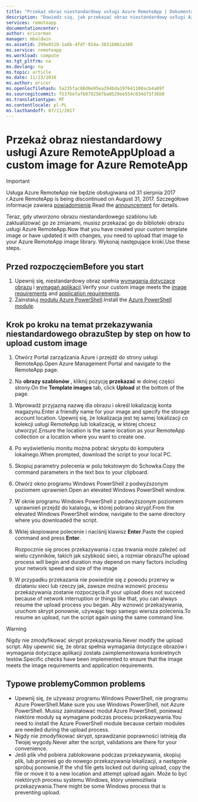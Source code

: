 ```yaml
---
title: "Przekaż obraz niestandardowy usługi Azure RemoteApp | Dokumentacja firmy Microsoft"
description: "Dowiedz się, jak przekazać obraz niestandardowy usługi Azure RemoteApp"
services: remoteapp
documentationcenter: 
author: ericorman
manager: mbaldwin
ms.assetid: 299e0510-1a6b-4fdf-914a-3631b061a360
ms.service: remoteapp
ms.workload: compute
ms.tgt_pltfrm: na
ms.devlang: na
ms.topic: article
ms.date: 11/23/2016
ms.author: ericor
ms.openlocfilehash: 5a235fac88d6e95ea294bda197641108acb4a09f
ms.sourcegitcommit: f537befafb079256fba0529ee554c034d73f36b0
ms.translationtype: MT
ms.contentlocale: pl-PL
ms.lasthandoff: 07/11/2017
---
```

# <a name="upload-a-custom-image-for-azure-remoteapp"></a><span data-ttu-id="f40b9-103">Przekaż obraz niestandardowy usługi Azure RemoteApp</span><span class="sxs-lookup"><span data-stu-id="f40b9-103">Upload a custom image for Azure RemoteApp</span></span>
> [!IMPORTANT]
> <span data-ttu-id="f40b9-104">Usługa Azure RemoteApp nie będzie obsługiwana od 31 sierpnia 2017 r.</span><span class="sxs-lookup"><span data-stu-id="f40b9-104">Azure RemoteApp is being discontinued on August 31, 2017.</span></span> <span data-ttu-id="f40b9-105">Szczegółowe informacje zawiera [powiadomienie](https://go.microsoft.com/fwlink/?linkid=821148).</span><span class="sxs-lookup"><span data-stu-id="f40b9-105">Read the [announcement](https://go.microsoft.com/fwlink/?linkid=821148) for details.</span></span>
> 
> 

<span data-ttu-id="f40b9-106">Teraz, gdy utworzono obrazu niestandardowego szablonu lub zaktualizować go ze zmianami, musisz przekazać go do biblioteki obrazu usługi Azure RemoteApp.</span><span class="sxs-lookup"><span data-stu-id="f40b9-106">Now that you have created your custom template image or have updated it with changes, you need to upload that image to your Azure RemoteApp image library.</span></span> <span data-ttu-id="f40b9-107">Wykonaj następujące kroki.</span><span class="sxs-lookup"><span data-stu-id="f40b9-107">Use these steps.</span></span>

## <a name="before-you-start"></a><span data-ttu-id="f40b9-108">Przed rozpoczęciem</span><span class="sxs-lookup"><span data-stu-id="f40b9-108">Before you start</span></span>
1. <span data-ttu-id="f40b9-109">Upewnij się, niestandardowy obraz spełnia [wymagania dotyczące obrazu](remoteapp-imagereqs.md) i [wymagań aplikacji](remoteapp-appreqs.md).</span><span class="sxs-lookup"><span data-stu-id="f40b9-109">Verify your custom image meets the [image requirements](remoteapp-imagereqs.md) and [application requirements](remoteapp-appreqs.md).</span></span>
2. <span data-ttu-id="f40b9-110">Zainstaluj [modułu Azure PowerShell](/powershell/azure/overview).</span><span class="sxs-lookup"><span data-stu-id="f40b9-110">Install the [Azure PowerShell module](/powershell/azure/overview).</span></span>

## <a name="step-by-step-on-how-to-upload-custom-image"></a><span data-ttu-id="f40b9-111">Krok po kroku na temat przekazywania niestandardowego obrazu</span><span class="sxs-lookup"><span data-stu-id="f40b9-111">Step by step on how to upload custom image</span></span>
1. <span data-ttu-id="f40b9-112">Otwórz Portal zarządzania Azure i przejdź do strony usługi RemoteApp.</span><span class="sxs-lookup"><span data-stu-id="f40b9-112">Open Azure Management Portal and navigate to the RemoteApp page.</span></span>
2. <span data-ttu-id="f40b9-113">Na **obrazy szablonów** , kliknij pozycję **przekazać** w dolnej części strony.</span><span class="sxs-lookup"><span data-stu-id="f40b9-113">On the **Template images** tab, click **Upload** at the bottom of the page.</span></span>
3. <span data-ttu-id="f40b9-114">Wprowadź przyjazną nazwę dla obrazu i określ lokalizację konta magazynu.</span><span class="sxs-lookup"><span data-stu-id="f40b9-114">Enter a friendly name for your image and specify the storage account location.</span></span> <span data-ttu-id="f40b9-115">Upewnij się, że lokalizacja jest tej samej lokalizacji co kolekcji usługi RemoteApp lub lokalizację, w której chcesz utworzyć.</span><span class="sxs-lookup"><span data-stu-id="f40b9-115">Ensure the location is the same location as your RemoteApp collection or a location where you want to create one.</span></span>
4. <span data-ttu-id="f40b9-116">Po wyświetleniu monitu można pobrać skryptu do komputera lokalnego.</span><span class="sxs-lookup"><span data-stu-id="f40b9-116">When prompted, download the script to your local PC.</span></span>
5. <span data-ttu-id="f40b9-117">Skopiuj parametry polecenia w polu tekstowym do Schowka.</span><span class="sxs-lookup"><span data-stu-id="f40b9-117">Copy the command parameters in the text box to your clipboard.</span></span>
6. <span data-ttu-id="f40b9-118">Otwórz okno programu Windows PowerShell z podwyższonym poziomem uprawnień.</span><span class="sxs-lookup"><span data-stu-id="f40b9-118">Open an elevated Windows PowerShell window.</span></span>
7. <span data-ttu-id="f40b9-119">W oknie programu Windows PowerShell z podwyższonym poziomem uprawnień przejdź do katalogu, w której pobrano skrypt.</span><span class="sxs-lookup"><span data-stu-id="f40b9-119">From the elevated Windows PowerShell window, navigate to the same directory where you downloaded the script.</span></span>
8. <span data-ttu-id="f40b9-120">Wklej skopiowane polecenie i naciśnij klawisz **Enter**.</span><span class="sxs-lookup"><span data-stu-id="f40b9-120">Paste the copied command and press **Enter**.</span></span>
   
   <span data-ttu-id="f40b9-121">Rozpocznie się proces przekazywania i czas trwania może zależeć od wielu czynników, takich jak szybkość sieci, a rozmiar obrazu</span><span class="sxs-lookup"><span data-stu-id="f40b9-121">The upload process will begin and duration may depend on many factors including your network speed and size of the image</span></span>
9. <span data-ttu-id="f40b9-122">W przypadku przekazania nie powiedzie się z powodu przerwy w działaniu sieci lub rzeczy jak, zawsze można wznowić procesu przekazywania zostanie rozpoczęcia.</span><span class="sxs-lookup"><span data-stu-id="f40b9-122">If your upload does not succeed because of network interruption or things like that, you can always resume the upload process you began.</span></span> <span data-ttu-id="f40b9-123">Aby wznowić przekazywania, uruchom skrypt ponownie, używając tego samego wiersza polecenia.</span><span class="sxs-lookup"><span data-stu-id="f40b9-123">To resume an upload, run the script again using the same command line.</span></span>

> [!WARNING]
> <span data-ttu-id="f40b9-124">Nigdy nie zmodyfikować skrypt przekazywania.</span><span class="sxs-lookup"><span data-stu-id="f40b9-124">Never modify the upload script.</span></span> <span data-ttu-id="f40b9-125">Aby upewnić się, że obraz spełnia wymagania dotyczące obrazów i wymagania dotyczące aplikacji została zaimplementowana konkretnych testów.</span><span class="sxs-lookup"><span data-stu-id="f40b9-125">Specific checks have been implemented to ensure that the image meets the image requirements and application requirements.</span></span>
> 
> 

## <a name="common-problems"></a><span data-ttu-id="f40b9-126">Typowe problemy</span><span class="sxs-lookup"><span data-stu-id="f40b9-126">Common problems</span></span>
* <span data-ttu-id="f40b9-127">Upewnij się, że używasz programu Windows PowerShell, nie programu Azure PowerShell.</span><span class="sxs-lookup"><span data-stu-id="f40b9-127">Make sure you use Windows PowerShell, not Azure PowerShell.</span></span> <span data-ttu-id="f40b9-128">Musisz zainstalować moduł Azure PowerShell, ponieważ niektóre moduły są wymagane podczas procesu przekazywania.</span><span class="sxs-lookup"><span data-stu-id="f40b9-128">You need to install the Azure PowerShell module because certain modules are needed during the upload process.</span></span>
* <span data-ttu-id="f40b9-129">Nigdy nie zmodyfikować skrypt, sprawdzanie poprawności istnieją dla Twojej wygody.</span><span class="sxs-lookup"><span data-stu-id="f40b9-129">Never alter the script, validations are there for your convenience.</span></span>
* <span data-ttu-id="f40b9-130">Jeśli plik vhd pobiera zablokowane podczas przekazywania, skopiuj plik, lub przenieś go do nowego przekazywania lokalizacji, a następnie spróbuj ponownie.</span><span class="sxs-lookup"><span data-stu-id="f40b9-130">If the vhd file gets locked out during upload, copy the file or move it to a new location and attempt upload again.</span></span> <span data-ttu-id="f40b9-131">Może to być niektórych procesu systemu Windows, który uniemożliwia przekazywania.</span><span class="sxs-lookup"><span data-stu-id="f40b9-131">There might be some Windows process that is preventing upload.</span></span>  

